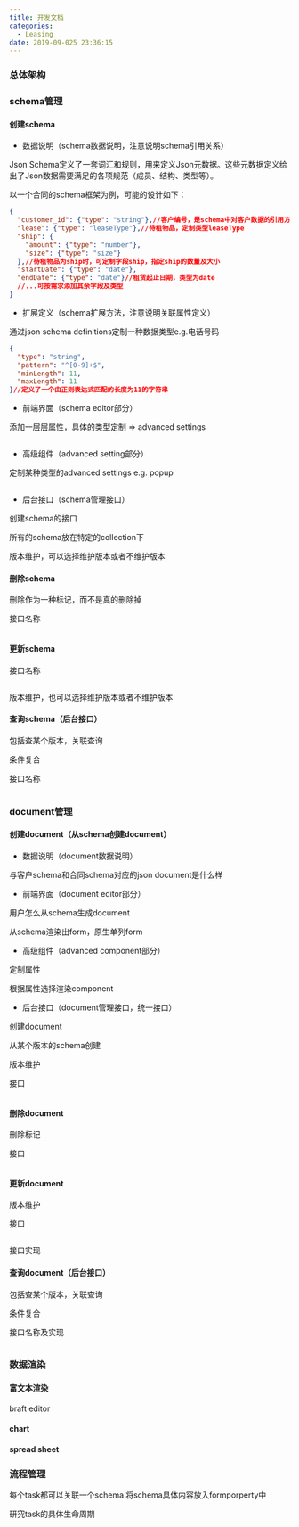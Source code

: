 ```yaml
---
title: 开发文档
categories:
  - Leasing
date: 2019-09-025 23:36:15
---
```


### 总体架构

### schema管理

#### 创建schema

- 数据说明（schema数据说明，注意说明schema引用关系）

Json Schema定义了一套词汇和规则，用来定义Json元数据。这些元数据定义给出了Json数据需要满足的各项规范（成员、结构、类型等）。

以一个合同的schema框架为例，可能的设计如下：

```json
{
  "customer_id": {"type": "string"},//客户编号，是schema中对客户数据的引用方式，表示该客户签订了本份合同
  "lease": {"type": "leaseType"},//待租物品，定制类型leaseType
  "ship": {
   	"amount": {"type": "number"},
   	"size": {"type": "size"}
  },//待租物品为ship时，可定制字段ship，指定ship的数量及大小
  "startDate": {"type": "date"},
  "endDate": {"type": "date"}//租赁起止日期，类型为date
  //...可按需求添加其余字段及类型
}
```

- 扩展定义（schema扩展方法，注意说明关联属性定义）

通过json schema definitions定制一种数据类型e.g.电话号码

```json
{
  "type": "string",
  "pattern": "^[0-9]+$",
  "minLength": 11,
  "maxLength": 11
}//定义了一个由正则表达式匹配的长度为11的字符串
```

- 前端界面（schema editor部分）

添加一层层属性，具体的类型定制 => advanced settings

```

```



- 高级组件（advanced setting部分）

定制某种类型的advanced settings e.g. popup

```

```



- 后台接口（schema管理接口）

创建schema的接口

所有的schema放在特定的collection下

版本维护，可以选择维护版本或者不维护版本

#### 删除schema

删除作为一种标记，而不是真的删除掉

接口名称

```java

```

#### 更新schema

接口名称

```

```

版本维护，也可以选择维护版本或者不维护版本

#### 查询schema（后台接口）

包括查某个版本，关联查询

条件复合

接口名称

```

```

### document管理

#### 创建document（从schema创建document）

- 数据说明（document数据说明）

与客户schema和合同schema对应的json document是什么样

- 前端界面（document editor部分）

用户怎么从schema生成document

从schema渲染出form，原生单列form

- 高级组件（advanced component部分）

定制属性

根据属性选择渲染component

- 后台接口（document管理接口，统一接口）

创建document

从某个版本的schema创建

版本维护

接口

```

```



#### 删除document

删除标记

接口

```

```



#### 更新document

版本维护

接口

```

```

接口实现

#### 查询document（后台接口）

包括查某个版本，关联查询

条件复合

接口名称及实现

```

```



### 数据渲染

#### 富文本渲染

braft editor

#### chart

#### spread sheet



### 流程管理

每个task都可以关联一个schema 将schema具体内容放入formporperty中

研究task的具体生命周期
